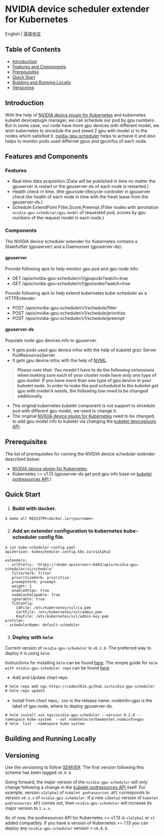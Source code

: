 # NVIDIA device scheduler extender for Kubernetes
English | [简体中文](./README-zh_CN.md)
## Table of Contents

- [Introduction](#Introduction)
- [Features and Components](#Features-and-Components)
- [Prerequisites](#prerequisites)
- [Quick Start](#quick-start)
- [Building and Running Locally](#building-and-running-locally)
- [Versioning](#versioning)


## Introduction

With the help of [NVIDIA device plugin for Kubernetes](https://github.com/NVIDIA/k8s-device-plugin#readme) and kubernetes kubelet deviceplugin manager, we can schedule our pod by gpu numbers.
But in some case, our node have more gpu devices with different model, we wish kubernetes to shcedule the pod (need 2 gpu with model x) to the nodes which satisfied it. [nvidia-gpu-scheduler](https://github.com/caden2016/nvidia-gpu-scheduler/blob/master/README.md) helps to achieve it and also helps to monitor pods used differnet gpus and gpuinfos of each node.

## Features and Components
### Features
- Real-time data acquisition.(Data will be published in time no matter the gpuserver is restart or the gpuserver-ds of each node is restarted.)
- Health check in time. (the gpunode-lifecycle-controller in gpuserver check the health of each node in time with the fresh lease from the gpuserver-ds.)
- Schedule ExtendPoint Filter,Score,Preempt.(Filter nodes with annotation `nvidia-gpu-scheduler/gpu.model` of requested pod, scores by gpu numbers of the request model in each node.)
### Components
The NVIDIA device scheduler extender for Kubernetes contains a StatefulSet (gpuserver) and a Daemonset (gpuserver-ds):
#### gpuserver
Provide following apis to help monitor gpu pod and gpu node info:
* GET /apis/nvidia-gpu-scheduler/v1/gpupods?watch=true
* GET /apis/nvidia-gpu-scheduler/v1/gpunodes?watch=true

Provide following apis to help extend kubernetes kube-scheduler as a HTTPExtender:
* POST /apis/nvidia-gpu-scheduler/v1/schedule/filter
* POST /apis/nvidia-gpu-scheduler/v1/schedule/prioritize
* POST /apis/nvidia-gpu-scheduler/v1/schedule/preempt

#### gpuserver-ds
Populate node gpu devices info to gpuserver.
- It gets pods used gpu device infos with the help of kubelet grpc Server PodResourcesServer
- It gets gpu device infos with the help of [NVML](https://github.com/NVIDIA/go-nvml/blob/master/README.md).

> **_Please note that:_** **You needn't have to do the following extensions when making sure each of your cluster node have only one type of gpu model. If you have more than one type of gpu device in your kubelet node. In order to make the pod scheduled to the kubelet get gpu with model it needs, the following tow need to be changed additionally.**
- The original kubernetes kubelet component is not support to shcedule pod with different gpu model, we need to change it.
- The original [NVIDIA device plugin for Kubernetes](https://github.com/NVIDIA/k8s-device-plugin#readme) need to be changed, to add gpu model info to kubelet via changing the [kubelet deviceplugin API](https://github.com/kubernetes/kubelet/blob/master/pkg/apis/deviceplugin/v1beta1/api.proto).

## Prerequisites

The list of prerequisites for running the NVIDIA device scheduler extender described below:
* [NVIDIA device plugin for Kubernetes](https://github.com/NVIDIA/k8s-device-plugin#readme).
* Kubernetes >= v1.13 (gpuserver-ds get pod gpu info base on [kubelet podresources API](https://github.com/kubernetes/kubelet/blob/master/pkg/apis/podresources/v1alpha1/api.proto).)

## Quick Start
1. ### Build with docker.
```shell
$ make all REGISTRY=docker.io/<yourname>
```
2. ### Add an extender configuration to kubernetes kube-scheduler config file.
 ```shell
$ cat kube-scheduler-config.yaml
apiVersion: kubescheduler.config.k8s.io/v1alpha2
...
extenders:
  - urlPrefix: 'https://<kube-apiserver>:6443/apis/nvidia-gpu-scheduler/v1/schedule'
    filterVerb: filter
    prioritizeVerb: prioritize
    preemptVerb: preempt
    weight: 1
    enableHttps: true
    nodeCacheCapable: true
    ignorable: true
    TLSConfig:
      CAFile: /etc/kubernetes/ssl/ca.pem
      CertFile: /etc/kubernetes/ssl/admin.pem
      KeyFile: /etc/kubernetes/ssl/admin-key.pem
profiles:
- schedulerName: default-scheduler
```
3. ### Deploy with `helm`
Current version of `nvidia-gpu-scheduler` is `v0.2.0`.
The preferred way to deploy it is using `helm`.

Instructions for installing `helm` can be found [here](https://helm.sh/docs/intro/install/).
The simple guide for `helm with nvidia-gpu-scheduler repo` can be found [here](https://caden2016.github.io/nvidia-gpu-scheduler)
* Add and Update chart repo
```shell
# helm repo add ngs https://caden2016.github.io/nvidia-gpu-scheduler
# helm repo update
```
* Install from chart repo，xxx is the release name. nodeinfo=gpu is the label of gpu node, where to deploy gpuserver-ds.
```shell
# helm install xxx ngs/nvidia-gpu-scheduler --version 0.2.0 --namespace kube-system  --set nodeSelectorDaemonSet.nodeinfo=gpu
# helm  list --namespace kube-system
```

## Building and Running Locally

## Versioning
Use the versioning to follow [SEMVER](https://semver.org/). The first version following this scheme has been tagged `v0.0.0`.

Going forward, the major version of the `nvidia-gpu-scheduler` will only change
following a change in the [kubelet podresources API](https://github.com/kubernetes/kubelet/blob/master/pkg/apis/podresources/v1alpha1/api.proto) itself.
For example, version `v1alpha1` of `kubelet podresources API` corresponds to version `v0.x.x` of `nvidia-gpu-scheduler`.
If a new `v2beta2` version of `kubelet podresources API` comes out, then `nvidia-gpu-scheduler` will increase its major version to `1.x.x`.

As of now, the podresources API for Kubernetes >= v1.13 is `v1alpha1` or `v1` added compatibly.  If you
have a version of Kubernetes >= 1.13 you can deploy any `nvidia-gpu-scheduler` version >
`v0.0.0`.